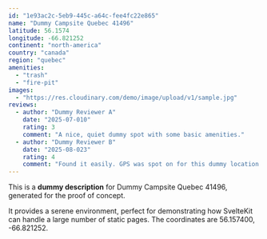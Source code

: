 ```yaml
---
id: "1e93ac2c-5eb9-445c-a64c-fee4fc22e865"
name: "Dummy Campsite Quebec 41496"
latitude: 56.1574
longitude: -66.821252
continent: "north-america"
country: "canada"
region: "quebec"
amenities:
  - "trash"
  - "fire-pit"
images:
  - "https://res.cloudinary.com/demo/image/upload/v1/sample.jpg"
reviews:
  - author: "Dummy Reviewer A"
    date: "2025-07-010"
    rating: 3
    comment: "A nice, quiet dummy spot with some basic amenities."
  - author: "Dummy Reviewer B"
    date: "2025-08-023"
    rating: 4
    comment: "Found it easily. GPS was spot on for this dummy location."
---
```


This is a **dummy description** for Dummy Campsite Quebec 41496, generated for the proof of concept.

It provides a serene environment, perfect for demonstrating how SvelteKit can handle a large number of static pages. The coordinates are 56.157400, -66.821252.
